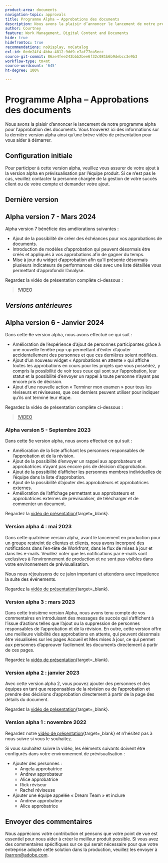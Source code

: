 ```yaml
---
product-area: documents
navigation-topic: approvals
title: Programme Alpha – Approbations des documents
description: Nous avons la plaisir d’annoncer le lancement de notre programme alpha pour l’approbation des documents. Vous trouverez ici des informations sur la dernière version alpha ainsi qu’une brève vidéo de présentation pour vous aider à démarrer.
author: Courtney
feature: Work Management, Digital Content and Documents
hide: true
hidefromtoc: true
recommendations: noDisplay, noCatalog
exl-id: 0ede24f4-4bba-4812-9dd9-e7af77ea5ecc
source-git-commit: 86ae4fee243bbb2bee6f32c081b6b9debcc3e9b3
workflow-type: tm+mt
source-wordcount: '645'
ht-degree: 100%

---
```


# Programme Alpha – Approbations des documents

Nous avons la plaisir d’annoncer le lancement de notre programme alpha pour l’approbation des documents. Vous trouverez ici des informations sur la dernière version alpha ainsi qu’une brève vidéo de présentation pour vous aider à démarrer.

## Configuration initiale

Pour participer à cette version alpha, veuillez vous assurer de votre ajout à la version alpha en prévisualisation par l’équipe produit. Si ce n’est pas le cas, veuillez contacter la personne chargée de la gestion de votre succès client ou de votre compte et demander votre ajout.

## Dernière version

## Alpha version 7 - Mars 2024

Alpha version 7 bénéficie des améliorations suivantes :

* Ajout de la possibilité de créer des échéances pour vos approbations de documents.
* Introduction de modèles d’approbation qui peuvent désormais être créés et appliqués à vos approbations afin de gagner du temps.
* Mise à jour du widget d’approbation afin qu’il présente désormais plusieurs indicateurs de performances clés avec une liste détaillée vous permettant d’approfondir l’analyse.

Regardez la vidéo de présentation complète ci-dessous :

>[!VIDEO](https://video.tv.adobe.com/v/3428023/)

## _Versions antérieures_

## Alpha version 6 - Janvier 2024

Dans cette 6e version alpha, nous avons effectué ce qui suit :

* Amélioration de l’expérience d’ajout de personnes participantes grâce à une nouvelle fenêtre pop-up permettant d’éviter d’ajouter accidentellement des personnes et que ces dernières soient notifiées.
* Ajout d’un nouveau widget « Approbations en attente » qui affiche toutes les approbations en cours pour les projets que vous possédez, y compris la possibilité de voir tous ceux qui sont sur l’approbation, leur statut et la possibilité d’envoyer un rappel à toute personne n’ayant pas encore pris de décision.
* Ajout d’une nouvelle action « Terminer mon examen » pour tous les réviseurs et réviseuses, que ces derniers peuvent utiliser pour indiquer qu’ils ont terminé leur étape.

Regardez la vidéo de présentation complète ci-dessous :

>[!VIDEO](https://video.tv.adobe.com/v/3426860/)

### Alpha version 5 - Septembre 2023

Dans cette 5e version alpha, nous avons effectué ce qui suit :

* Amélioration de la liste affichant les personnes responsables de l’approbation et de la révision.
* Ajout de la possibilité d’envoyer un rappel aux approbateurs et approbatrices n’ayant pas encore pris de décision d’approbation.
* Ajout de la possibilité d’afficher les personnes membres individuelles de l’équipe dans la liste d’approbation.
* Ajout de la possibilité d’ajouter des approbateurs et approbatrices externes.
* Amélioration de l’affichage permettant aux approbateurs et approbatrices externes de prévisualiser, de télécharger et de commenter un document.

Regardez la [vidéo de présentation](https://video.tv.adobe.com/v/3424613/){target=_blank}.

### Version alpha 4 : mai 2023

Dans cette quatrième version alpha, avant le lancement en production pour un groupe restreint de clientes et clients, nous avons incorporé des notifications dans l’en-tête de Workfront, dans le flux de mises à jour et dans les e-mails. Veuillez noter que les notifications par e-mails sont exclusives à l’environnement de production et ne sont pas visibles dans votre environnement de prévisualisation. <!--If you're interested in having this release implemented in your production environment on June 14th, please reach out to me directly at jbarron@adobe.com.-->

Nous nous réjouissons de ce jalon important et attendons avec impatience la suite des événements.

Regardez la [vidéo de présentation](https://video.tv.adobe.com/v/3420094/){target=_blank}.

### Version alpha 3 : mars 2023

Dans cette troisième version Alpha, nous avons tenu compte de vos commentaires en introduisant des messages de succès qui s’affichent à l’issue d’actions telles que l’ajout ou la suppression de personnes responsables de l’approbation et de la révision. En outre, cette version offre une meilleure visibilité des approbations en attente, qui peuvent désormais être visualisées sur les pages Accueil et Mes mises à jour, ce qui permet aux personnes d’approuver facilement les documents directement à partir de ces pages.

Regardez la [vidéo de présentation](https://video.tv.adobe.com/v/3417854/){target=_blank}.

### Version alpha 2 : janvier 2023

Avec cette version alpha 2, vous pouvez ajouter des personnes et des équipes en tant que responsables de la révision ou de l’approbation et prendre des décisions d’approbation directement à partir de la page des détails du document.

Regardez la [vidéo de présentation](https://video.tv.adobe.com/v/3413941){target=_blank}.

### Version alpha 1 : novembre 2022

Regardez notre [vidéo de présentation](https://video.tv.adobe.com/v/3412837){target=_blank} et n’hésitez pas à nous suivre si vous le souhaitez.

Si vous souhaitez suivre la vidéo, les éléments suivants doivent être configurés dans votre environnement de prévisualisation :

* Ajouter des personnes :
   * Angela approbatrice
   * Andrew approbateur
   * Alice approbatrice
   * Rick réviseur
   * Rachel réviseuse
* Ajouter une équipe appelée « Dream Team » et inclure
   * Andrew approbateur
   * Alice approbatrice

## Envoyer des commentaires

Nous apprécions votre contribution et pensons que votre point de vue est essentiel pour nous aider à créer le meilleur produit possible. Si vous avez des commentaires spécifiques sur ce qui serait nécessaire pour que votre entreprise adopte cette solution dans la production, veuillez les envoyer à [jbarron@adobe.com](mailto:jbarron@adobe.com).
